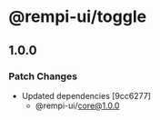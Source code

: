 # @rempi-ui/toggle

## 1.0.0

### Patch Changes

- Updated dependencies [9cc6277]
  - @rempi-ui/core@1.0.0
